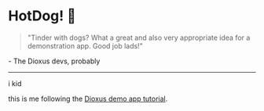 # HotDog! 🌭

> "Tinder with dogs? What a great and also very appropriate idea for a demonstration app. Good job lads!"

\- The Dioxus devs, probably

---

i kid

this is me following the [Dioxus demo app tutorial](https://dioxuslabs.com/learn/0.6/guide/).

